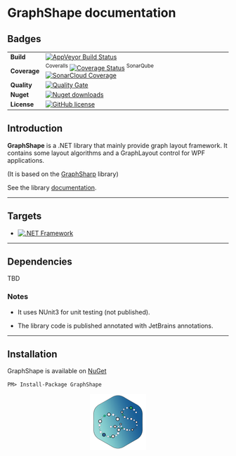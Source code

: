 # GraphShape documentation

## Badges

| | |
| --- | --- |
| **Build** | [![AppVeyor Build Status](https://ci.appveyor.com/api/projects/status/github/KeRNeLith/GraphShape?branch=master&svg=true)](https://ci.appveyor.com/project/KeRNeLith/GraphShape) |
| **Coverage** | <sup>Coveralls</sup> [![Coverage Status](https://coveralls.io/repos/github/KeRNeLith/GraphShape/badge.svg?branch=master)](https://coveralls.io/github/KeRNeLith/GraphShape?branch=master) <sup>SonarQube</sup> [![SonarCloud Coverage](https://sonarcloud.io/api/project_badges/measure?project=graphshape&metric=coverage)](https://sonarcloud.io/component_measures/metric/coverage/list?id=graphshape) | 
| **Quality** | [![Quality Gate](https://sonarcloud.io/api/project_badges/measure?project=graphshape&metric=alert_status)](https://sonarcloud.io/dashboard?id=graphshape) | 
| **Nuget** | [![Nuget downloads](https://img.shields.io/nuget/v/graphshape.svg)](https://www.nuget.org/packages/GraphShape) |
| **License** | [![GitHub license](https://img.shields.io/github/license/mashape/apistatus.svg)](https://github.com/KeRNeLith/GraphShape/blob/master/LICENSE) |

## Introduction

**GraphShape** is a .NET library that mainly provide graph layout framework.
It contains some layout algorithms and a GraphLayout control for WPF applications.

(It is based on the [GraphSharp](https://archive.codeplex.com/?p=graphsharp) library)

See the library [documentation](https://kernelith.github.io/GraphShape/).

---

## Targets

- [![.NET Framework](https://img.shields.io/badge/.NET%20Framework-%3E%3D%204.0-blue.svg)](#)

---

## Dependencies

TBD

### Notes

- It uses NUnit3 for unit testing (not published).

- The library code is published annotated with JetBrains annotations.

---

## Installation

GraphShape is available on [NuGet](https://www.nuget.org/packages/GraphShape)

    PM> Install-Package GraphShape

<img src="images/graphshape_logo.png" width="128" height="128" style="display: block; margin-left: auto; margin-right: auto" />